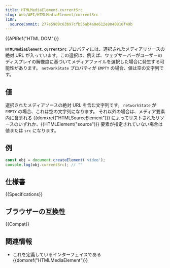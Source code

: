 ```yaml
---
title: HTMLMediaElement.currentSrc
slug: Web/API/HTMLMediaElement/currentSrc
l10n:
  sourceCommit: 277e5969c63b97cfb55ab4a0e612e8040810f49b
---
```


{{APIRef("HTML DOM")}}

**`HTMLMediaElement.currentSrc`** プロパティには、選択されたメディアリソースの絶対 URL が入っています。この選択は、例えば、ウェブサーバーがユーザーのディスプレイの解像度に基づいてメディアファイルを選択した場合に発生する可能性があります。 `networkState` プロパティが `EMPTY` の場合、値は空の文字列です。

## 値

選択されたメディアソースの絶対 URL を含む文字列です。 `networkState` が `EMPTY` の場合、これは空の文字列になります。 それ以外の場合は、メディア要素内に含まれる {{domxref("HTMLSourceElement")}} によってリストされたリソースのいずれか、{{HTMLElement("source")}} 要素が指定されていない場合は値または `src` になります。

## 例

```js
const obj = document.createElement('video');
console.log(obj.currentSrc); // ""
```

## 仕様書

{{Specifications}}

## ブラウザーの互換性

{{Compat}}

## 関連情報

- これを定義しているインターフェイスである {{domxref("HTMLMediaElement")}}
